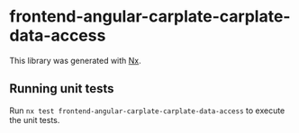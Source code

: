 # frontend-angular-carplate-carplate-data-access

This library was generated with [Nx](https://nx.dev).

## Running unit tests

Run `nx test frontend-angular-carplate-carplate-data-access` to execute the unit tests.
